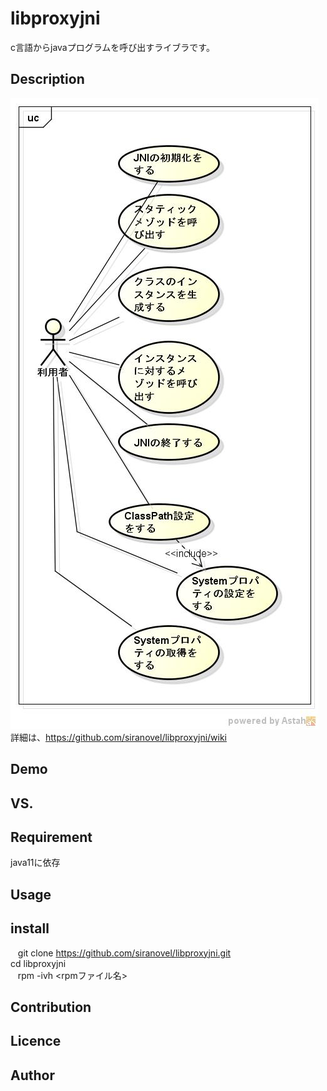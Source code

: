 libproxyjni
===========
c言語からjavaプログラムを呼び出すライブラです。

## Description ##
![use case](images/ucProxyJNI.jpg)
詳細は、https://github.com/siranovel/libproxyjni/wiki

## Demo ##

## VS. ##

## Requirement ##

java11に依存

## Usage ##

## install ##

    git clone https://github.com/siranovel/libproxyjni.git  
    cd libproxyjni  
    rpm -ivh <rpmファイル名>

## Contribution ##

## Licence ##

## Author ##
